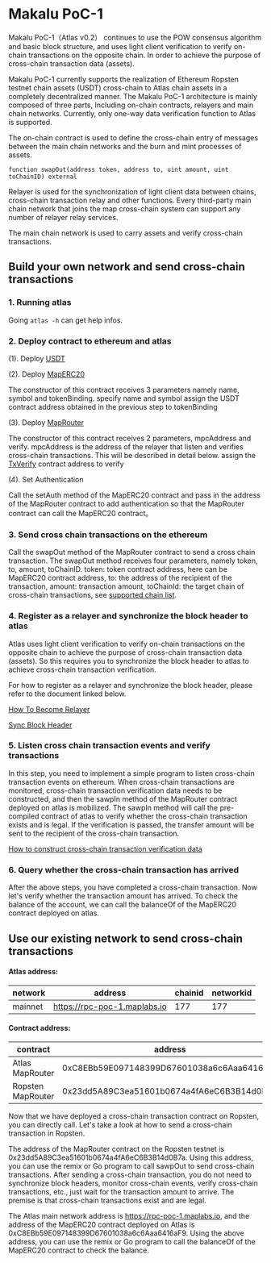 # Makalu PoC-1

Makalu PoC-1（Atlas v0.2） continues to use the POW consensus algorithm and basic block structure, and uses light client verification to
verify on-chain transactions on the opposite chain. In order to achieve the purpose of cross-chain transaction data (assets).

Makalu PoC-1 currently supports the realization of Ethereum Ropsten testnet chain assets (USDT) cross-chain to Atlas chain
assets in a completely decentralized manner. The Makalu PoC-1 architecture is mainly composed of three parts, Including
on-chain contracts, relayers and main chain networks. Currently, only one-way data verification function to Atlas is supported.

The on-chain contract is used to define the cross-chain entry of messages between the main chain networks and the burn and mint processes of assets.
```Entrance
function swapOut(address token, address to, uint amount, uint toChainID) external
```

Relayer is used for the synchronization of light client data between chains, cross-chain transaction relay and other functions.
Every third-party main chain network that joins the map cross-chain system can support any number of relayer relay services.

The main chain network is used to carry assets and verify cross-chain transactions.


## Build your own network and send cross-chain transactions

### 1. Running atlas

Going `atlas -h` can get help infos.

### 2. Deploy contract to ethereum and atlas
(1). Deploy [USDT](https://github.com/mapprotocol/contracts/blob/884cc2b64ff14c01fa60251851537e2f877a14a2/contracts/Usdt.sol)

(2). Deploy [MapERC20](https://github.com/mapprotocol/contracts/blob/884cc2b64ff14c01fa60251851537e2f877a14a2/contracts/MapERC20.sol)

The constructor of this contract receives 3 parameters namely name, symbol and tokenBinding.
specify name and symbol assign the USDT contract address obtained in the previous step to tokenBinding

(3). Deploy [MapRouter](https://github.com/mapprotocol/contracts/blob/884cc2b64ff14c01fa60251851537e2f877a14a2/contracts/MapRouter.sol)

The constructor of this contract receives 2 parameters, mpcAddress and verify. mpcAddress is the address of the relayer 
that listen and verifies cross-chain transactions. This will be described in detail below. assign the
[TxVerify](../cross-chain/ethereum/tx-verify/Tx-Verify-Contract.md#contract-address) contract address to verify

(4). Set Authentication

Call the setAuth method of the MapERC20 contract and pass in the address of the MapRouter contract to add
authentication so that the MapRouter contract can call the MapERC20 contract。

### 3. Send cross chain transactions on the ethereum
Call the swapOut method of the MapRouter contract to send a cross chain transaction. The swapOut method receives
four parameters, namely token, to, amount, toChainID. 
token: token contract address, here can be MapERC20 contract address,
to: the address of the recipient of the transaction, 
amount: transaction amount, 
toChainId: the target chain of cross-chain transactions,
see [supported chain list](../cross-chain/ethereum/light-client-data/Header-Store-API.md#chain-identification-list).

### 4. Register as a relayer and synchronize the block header to atlas
Atlas uses light client verification to verify on-chain transactions on the opposite chain to achieve the purpose of 
cross-chain transaction data (assets). So this requires you to synchronize the block header to atlas to achieve 
cross-chain transaction verification.

For how to register as a relayer and synchronize the block header, please refer to the document linked below.

[How To Become Relayer](../map-chain/relayer/QuickStart.md)

[Sync Block Header](../cross-chain/ethereum/light-client-data/Header-Store-Contract.md)

### 5. Listen cross chain transaction events and verify transactions
In this step, you need to implement a simple program to listen cross-chain transaction events on ethereum. 
When cross-chain transactions are monitored, cross-chain transaction verification data needs to be constructed, 
and then the sawpIn method of the MapRouter contract deployed on atlas is mobilized. 
The sawpIn method will call the pre-compiled contract of atlas to verify whether the cross-chain transaction exists and is legal. 
If the verification is passed, the transfer amount will be sent to the recipient of the cross-chain transaction.

[How to construct cross-chain transaction verification data](../cross-chain/ethereum/tx-verify/Tx-Verify-Contract.md#example)

### 6. Query whether the cross-chain transaction has arrived
After the above steps, you have completed a cross-chain transaction. Now let's verify whether the transaction amount has arrived. 
To check the balance of the account, we can call the balanceOf of the MapERC20 contract deployed on atlas.

## Use our existing network to send cross-chain transactions

#### Atlas  address:

| network  | address | chainid | networkid |
| -------- | ------  | ------ | ------ |
| mainnet  | https://rpc-poc-1.maplabs.io | 177 | 177 |

#### Contract address:

| contract| address |
| -------- | ------ |
| Atlas MapRouter | 0xC8EBb59E097148399D67601038a6c6Aaa6416aF9 |
| Ropsten MapRouter | 0x23dd5A89C3ea51601b0674a4fA6eC6B3B14d0B7a|

Now that we have deployed a cross-chain transaction contract on Ropsten, you can directly call.
Let's take a look at how to send a cross-chain transaction in Ropsten.

The address of the MapRouter contract on the Ropsten testnet is 0x23dd5A89C3ea51601b0674a4fA6eC6B3B14d0B7a. 
Using this address, you can use the remix or Go program to call sawpOut to send cross-chain transactions. 
After sending a cross-chain transaction, you do not need to synchronize block headers, monitor cross-chain events, 
verify cross-chain transactions, etc., just wait for the transaction amount to arrive. 
The premise is that cross-chain transactions exist and are legal.

The Atlas main network address is https://rpc-poc-1.maplabs.io, and the address of the MapERC20 contract deployed 
on Atlas is 0xC8EBb59E097148399D67601038a6c6Aaa6416aF9. Using the above address, you can use the remix or Go program to 
call the balanceOf of the MapERC20 contract to check the balance.

